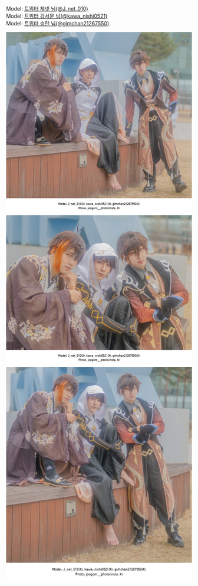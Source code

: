 ﻿---
dddd: 2024.02.18 일페
nickname: 제넷+강서문+승란
sns_type: x
sns_id: J_net_010, kawa_nishi0521, gimchan21267550
---

<a name="J_net_010+kawa_nishi0521+gimchan21267550"></a>
Model: <a href="https://x.com/J_net_010" target="_blank">트위터 제넷 님(@J_net_010)</a>  
Model: <a href="https://x.com/kawa_nishi0521" target="_blank">트위터 강서문 님(@kawa_nishi0521)</a>  
Model: <a href="https://x.com/gimchan21267550" target="_blank">트위터 승란 님(@gimchan21267550)</a>

![1708950128325.jpg](/assets/img/2024/02-18/1708950128325.jpg)
![1708950128491.jpg](/assets/img/2024/02-18/1708950128491.jpg)
![1708950128550.jpg](/assets/img/2024/02-18/1708950128550.jpg)